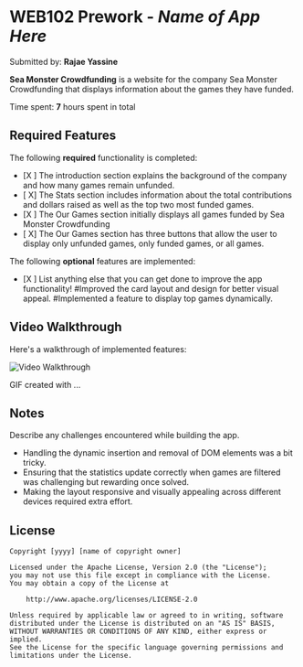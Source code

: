 # WEB102 Prework - *Name of App Here*

Submitted by: **Rajae  Yassine**

**Sea Monster Crowdfunding** is a website for the company Sea Monster Crowdfunding that displays information about the games they have funded.

Time spent: **7** hours spent in total

## Required Features

The following **required** functionality is completed:

* [X ] The introduction section explains the background of the company and how many games remain unfunded.
* [ X] The Stats section includes information about the total contributions and dollars raised as well as the top two most funded games.
* [X ] The Our Games section initially displays all games funded by Sea Monster Crowdfunding
* [ X] The Our Games section has three buttons that allow the user to display only unfunded games, only funded games, or all games.

The following **optional** features are implemented:

* [X ] List anything else that you can get done to improve the app functionality!
  #Improved the card layout and design for better visual appeal.
  #Implemented a feature to display top games dynamically.

## Video Walkthrough

Here's a walkthrough of implemented features:

<img src='http://i.imgur.com/link/to/your/gif/file.gif' title='Video Walkthrough' width='' alt='Video Walkthrough' />

<!-- Replace this with whatever GIF tool you used! -->
GIF created with ...  
<!-- Recommended tools:
[Kap](https://getkap.co/) for macOS
[ScreenToGif](https://www.screentogif.com/) for Windows
[peek](https://github.com/phw/peek) for Linux. -->

## Notes

Describe any challenges encountered while building the app.
- Handling the dynamic insertion and removal of DOM elements was a bit tricky.
- Ensuring that the statistics update correctly when games are filtered was challenging but rewarding once solved.
- Making the layout responsive and visually appealing across different devices required extra effort.

## License

    Copyright [yyyy] [name of copyright owner]

    Licensed under the Apache License, Version 2.0 (the "License");
    you may not use this file except in compliance with the License.
    You may obtain a copy of the License at

        http://www.apache.org/licenses/LICENSE-2.0

    Unless required by applicable law or agreed to in writing, software
    distributed under the License is distributed on an "AS IS" BASIS,
    WITHOUT WARRANTIES OR CONDITIONS OF ANY KIND, either express or implied.
    See the License for the specific language governing permissions and
    limitations under the License.
